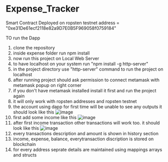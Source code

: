 # Expense_Tracker
Smart Contract Deployed on ropsten testnet
address = "0xe31De61ecf2118e82a9D7E0B5F969058f0759184"

TO run the Dapp 
1) clone the repository
2) inside expense folder run npm install
3) now run this project on Local Web Server
4) to have localhost on your system run "npm install -g http-server"
5) in the project directory use "http-server" command to run the project on localhost 
6) after running project should ask permission to connect metamask with metamask popup on right corner
7) if you don't have metamask installed install it first and run the project again 
8) it will only work with ropsten addresses and ropsten testnet
9) the account using dapp for first time will be unable to see any outputs 
it should look like this 
![image](https://user-images.githubusercontent.com/55992155/119503413-61424d80-bd84-11eb-9802-926e84461231.png)
10) first add some income 
like this
![image](https://user-images.githubusercontent.com/55992155/119503643-a23a6200-bd84-11eb-87f6-38638a3de2e2.png)
11) after first income transaction other transactions will work too.
it should look like this 
![image](https://user-images.githubusercontent.com/55992155/119503962-f1809280-bd84-11eb-9e35-233abbeb86b9.png)
12) every transactions description and amount is shown in history section 
13) income, expense, balance, everytransaction discription is stored on blockchain 
14) for every address seprate details are maintained using mappings arrays and structs
